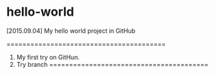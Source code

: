 # hello-world
[2015.09.04] My hello world project in GitHub

========================================
1. My first try on GitHun.
2. Try branch
========================================


